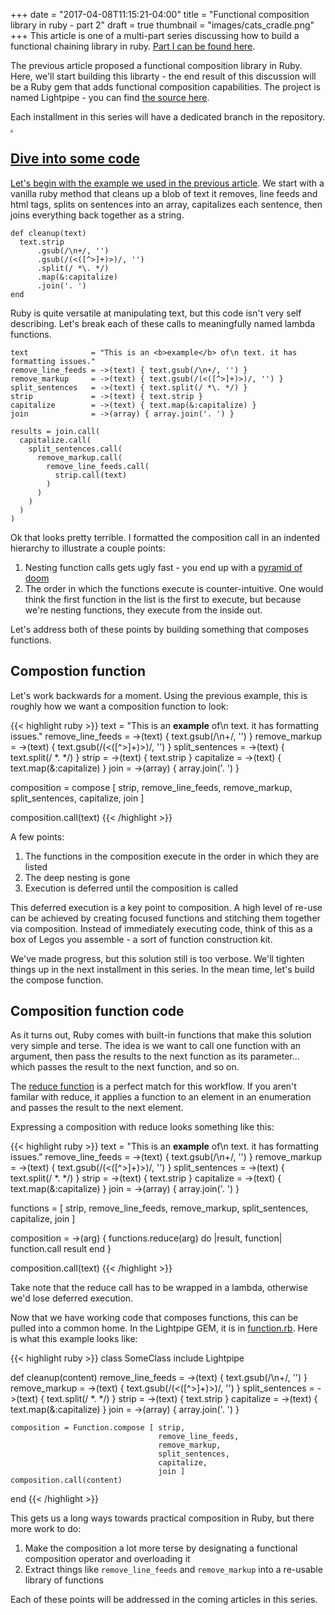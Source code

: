 +++
date = "2017-04-08T11:15:21-04:00"
title = "Functional composition library in ruby - part 2"
draft = true
thumbnail = "images/cats_cradle.png"
+++
This article is one of a multi-part series discussing how to build a functional chaining library in ruby. <a href="/blog/functional-composition-in-ruby">Part I can be found here</a>.

The previous article proposed a functional composition library in Ruby. Here, we'll start building this librarty - the end result of this discussion will be a Ruby gem that adds functional composition capabilities. The project is named Lightpipe - you can find <a href="https://github.com/choltz/lightpipe" target="window">the source here</a>.

Each installment in this series will have a dedicated branch in the repository. <a href="https://github.com/choltz/lightpipe/tree/part_1">.

Dive into some code
-------------------
Let's begin with the example we used in the <a href="/blog/functional-composition-in-ruby">previous article</a>. We start with a vanilla ruby method that cleans up a blob of text it removes, line feeds and html tags, splits on sentences into an array, capitalizes each sentence, then joins everything back together as a string.

```
def cleanup(text)
  text.strip
      .gsub(/\n+/, '')
      .gsub(/(<([^>]+)>)/, '')
      .split(/ *\. */)
      .map(&:capitalize)
      .join('. ')
end
```
Ruby is quite versatile at manipulating text, but this code isn't very self describing. Let's break each of these calls to meaningfully named lambda functions.

```
text              = "This is an <b>example</b> of\n text. it has formatting issues."
remove_line_feeds = ->(text) { text.gsub(/\n+/, '') }
remove_markup     = ->(text) { text.gsub(/(<([^>]+)>)/, '') }
split_sentences   = ->(text) { text.split(/ *\. */) }
strip             = ->(text) { text.strip }
capitalize        = ->(text) { text.map(&:capitalize) }
join              = ->(array) { array.join('. ') }

results = join.call(
  capitalize.call(
    split_sentences.call(
      remove_markup.call(
        remove_line_feeds.call(
          strip.call(text)
        )
      )
    )
  )
)
```
Ok that looks pretty terrible. I formatted the composition call in an indented hierarchy to illustrate a couple points:

1. Nesting function calls gets ugly fast - you end up with a <a href="https://en.wikipedia.org/wiki/Pyramid_of_doom_(programming)" target="window">pyramid of doom</a>
2. The order in which the functions execute is counter-intuitive. One would think the first function in the list is the first to execute, but because we're nesting functions, they execute from the inside out.

Let's address both of these points by building something that composes functions.

Compostion function
-------------------
Let's work backwards for a moment. Using the previous example, this is roughly how we want a composition function to look:

{{< highlight ruby >}}
text    = "This is an <b>example</b> of\n text. it has formatting issues."
remove_line_feeds = ->(text) { text.gsub(/\n+/, '') }
remove_markup     = ->(text) { text.gsub(/(<([^>]+)>)/, '') }
split_sentences   = ->(text) { text.split(/ *\. */) }
strip             = ->(text) { text.strip }
capitalize        = ->(text) { text.map(&:capitalize) }
join              = ->(array) { array.join('. ') }

composition = compose [ strip,
                        remove_line_feeds,
                        remove_markup,
                        split_sentences,
                        capitalize,
                        join ]

composition.call(text)
{{< /highlight >}}

A few points:

1. The functions in the composition execute in the order in which they are listed
2. The deep nesting is gone
3. Execution is deferred until the composition is called

This deferred execution is a key point to composition. A high level of re-use can be achieved by creating focused functions and stitching them together via composition. Instead of immediately executing code, think of this as a box of Legos you assemble - a sort of function construction kit.

We've made progress, but this solution still is too verbose. We'll tighten things up in the next installment in this series. In the mean time, let's build the compose function.

Composition function code
-------------------------
As it turns out, Ruby comes with built-in functions that make this solution very simple and terse. The idea is we want to call one function with an argument, then pass the results to the next function as its parameter... which passes the result to the next function, and so on.

The <a href="https://ruby-doc.org/core-2.1.0/Enumerable.html#method-i-reduce" target="window">reduce function</a> is a perfect match for this workflow. If you aren't familar with reduce, it applies a function to an element in an enumeration and passes the result to the next element.

Expressing a composition with reduce looks something like this:

{{< highlight ruby >}}
text              = "This is an <b>example</b> of\n text. it has formatting issues."
remove_line_feeds = ->(text)  { text.gsub(/\n+/, '') }
remove_markup     = ->(text)  { text.gsub(/(<([^>]+)>)/, '') }
split_sentences   = ->(text)  { text.split(/ *\. */) }
strip             = ->(text)  { text.strip }
capitalize        = ->(text)  { text.map(&:capitalize) }
join              = ->(array) { array.join('. ') }

functions = [ strip,
              remove_line_feeds,
              remove_markup,
              split_sentences,
              capitalize,
              join ]

composition = ->(arg) {
  functions.reduce(arg) do |result, function|
    function.call result
  end
}

composition.call(text)
{{< /highlight >}}

Take note that the reduce call has to be wrapped in a lambda, otherwise we'd lose deferred execution.

Now that we have working code that composes functions, this can be pulled into a common home. In the Lightpipe GEM, it is in <a href="https://github.com/choltz/lightpipe/blob/part_1/lib/lightpipe/function.rb" target="window">function.rb</a>. Here is what this example looks like:


{{< highlight ruby >}}
class SomeClass
  include Lightpipe

  def cleanup(content)
    remove_line_feeds = ->(text)  { text.gsub(/\n+/, '') }
    remove_markup     = ->(text)  { text.gsub(/(<([^>]+)>)/, '') }
    split_sentences   = ->(text)  { text.split(/ *\. */) }
    strip             = ->(text)  { text.strip }
    capitalize        = ->(text)  { text.map(&:capitalize) }
    join              = ->(array) { array.join('. ') }

    composition = Function.compose [ strip,
                                     remove_line_feeds,
                                     remove_markup,
                                     split_sentences,
                                     capitalize,
                                     join ]
    composition.call(content)
  end
{{< /highlight >}}

This gets us a long ways towards practical composition in Ruby, but there more work to do:

1. Make the composition a lot more terse by designating a functional composition operator and overloading it
2. Extract things like `remove_line_feeds` and `remove_markup` into a re-usable library of functions

Each of these points will be addressed in the coming articles in this series.
